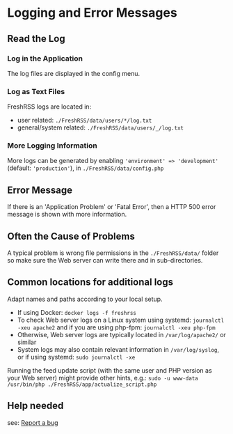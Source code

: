 # Logging and Error Messages

## Read the Log

### Log in the Application

The log files are displayed in the config menu.

### Log as Text Files

FreshRSS logs are located in:
* user related: `./FreshRSS/data/users/*/log.txt`
* general/system related: `./FreshRSS/data/users/_/log.txt`

### More Logging Information

More logs can be generated by enabling `'environment' => 'development'` (default: `'production'`), in `./FreshRSS/data/config.php`

## Error Message

If there is an 'Application Problem' or 'Fatal Error', then a HTTP 500 error message is shown with more information.

## Often the Cause of Problems

A typical problem is wrong file permissions in the `./FreshRSS/data/` folder so make sure the Web server can write there and in sub-directories.

## Common locations for additional logs

Adapt names and paths according to your local setup.

* If using Docker: `docker logs -f freshrss`
* To check Web server logs on a Linux system using systemd: `journalctl -xeu apache2` and if you are using php-fpm: `journalctl -xeu php-fpm`
* Otherwise, Web server logs are typically located in `/var/log/apache2/` or similar
* System logs may also contain relevant information in `/var/log/syslog`, or if using systemd: `sudo journalctl -xe`

Running the feed update script (with the same user and PHP version as your Web server) might provide other hints, e.g.: `sudo -u www-data /usr/bin/php ./FreshRSS/app/actualize_script.php`

## Help needed

see: [Report a bug](https://freshrss.github.io/FreshRSS/en/contributing.html)